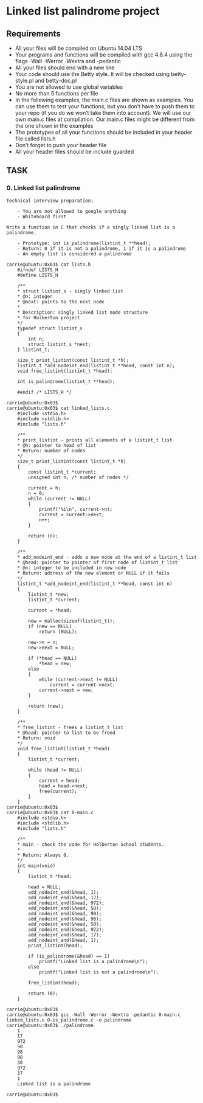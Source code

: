 # Linked list palindrome project

## Requirements

- All your files will be compiled on Ubuntu 14.04 LTS
- Your programs and functions will be compiled with gcc 4.8.4 using the flags -Wall -Werror -Wextra and -pedantic
- All your files should end with a new line
- Your code should use the Betty style. It will be checked using betty-style.pl and betty-doc.pl
- You are not allowed to use global variables
- No more than 5 functions per file
- In the following examples, the main.c files are shown as examples. You can use them to test your functions, but you don’t have to push them to your repo (if you do we won’t take them into account). We will use our own main.c files at compilation. Our main.c files might be different from the one shown in the examples
- The prototypes of all your functions should be included in your header file called lists.h
- Don’t forget to push your header file
- All your header files should be include guarded

## TASK

### 0. Linked list palindrome

    Technical interview preparation:

        - You are not allowed to google anything
        - Whiteboard first

    Write a function in C that checks if a singly linked list is a palindrome.

        - Prototype: int is_palindrome(listint_t **head);
        - Return: 0 if it is not a palindrome, 1 if it is a palindrome
        - An empty list is considered a palindrome

    carrie@ubuntu:0x03$ cat lists.h 
        #ifndef LISTS_H
        #define LISTS_H

        /**
        * struct listint_s - singly linked list
        * @n: integer
        * @next: points to the next node
        *
        * Description: singly linked list node structure
        * for Holberton project
        */
        typedef struct listint_s
        {
            int n;
            struct listint_s *next;
        } listint_t;

        size_t print_listint(const listint_t *h);
        listint_t *add_nodeint_end(listint_t **head, const int n);
        void free_listint(listint_t *head);

        int is_palindrome(listint_t **head);

        #endif /* LISTS_H */

    carrie@ubuntu:0x03$
    carrie@ubuntu:0x03$ cat linked_lists.c 
        #include <stdio.h>
        #include <stdlib.h>
        #include "lists.h"

        /**
        * print_listint - prints all elements of a listint_t list
        * @h: pointer to head of list
        * Return: number of nodes
        */
        size_t print_listint(const listint_t *h)
        {
            const listint_t *current;
            unsigned int n; /* number of nodes */

            current = h;
            n = 0;
            while (current != NULL)
            {
                printf("%i\n", current->n);
                current = current->next;
                n++;
            }

            return (n);
        }

        /**
        * add_nodeint_end - adds a new node at the end of a listint_t list
        * @head: pointer to pointer of first node of listint_t list
        * @n: integer to be included in new node
        * Return: address of the new element or NULL if it fails
        */
        listint_t *add_nodeint_end(listint_t **head, const int n)
        {
            listint_t *new;
            listint_t *current;

            current = *head;

            new = malloc(sizeof(listint_t));
            if (new == NULL)
                return (NULL);

            new->n = n;
            new->next = NULL;

            if (*head == NULL)
                *head = new;
            else
            {
                while (current->next != NULL)
                    current = current->next;
                current->next = new;
            }

            return (new);
        }

        /**
        * free_listint - frees a listint_t list
        * @head: pointer to list to be freed
        * Return: void
        */
        void free_listint(listint_t *head)
        {
            listint_t *current;

            while (head != NULL)
            {
                current = head;
                head = head->next;
                free(current);
            }
        }
    carrie@ubuntu:0x03$
    carrie@ubuntu:0x03$ cat 0-main.c
        #include <stdio.h>
        #include <stdlib.h>
        #include "lists.h"

        /**
        * main - check the code for Holberton School students.
        *
        * Return: Always 0.
        */
        int main(void)
        {
            listint_t *head;

            head = NULL;
            add_nodeint_end(&head, 1);
            add_nodeint_end(&head, 17);
            add_nodeint_end(&head, 972);
            add_nodeint_end(&head, 50);
            add_nodeint_end(&head, 98);
            add_nodeint_end(&head, 98);
            add_nodeint_end(&head, 50);
            add_nodeint_end(&head, 972);
            add_nodeint_end(&head, 17);
            add_nodeint_end(&head, 1);
            print_listint(head);

            if (is_palindrome(&head) == 1)
                printf("Linked list is a palindrome\n");
            else
                printf("Linked list is not a palindrome\n");

            free_listint(head);

            return (0);
        }

    carrie@ubuntu:0x03$
    carrie@ubuntu:0x03$ gcc -Wall -Werror -Wextra -pedantic 0-main.c linked_lists.c 0-is_palindrome.c -o palindrome
    carrie@ubuntu:0x03$ ./palindrome
        1
        17
        972
        50
        98
        98
        50
        972
        17
        1
        Linked list is a palindrome

    carrie@ubuntu:0x03$
